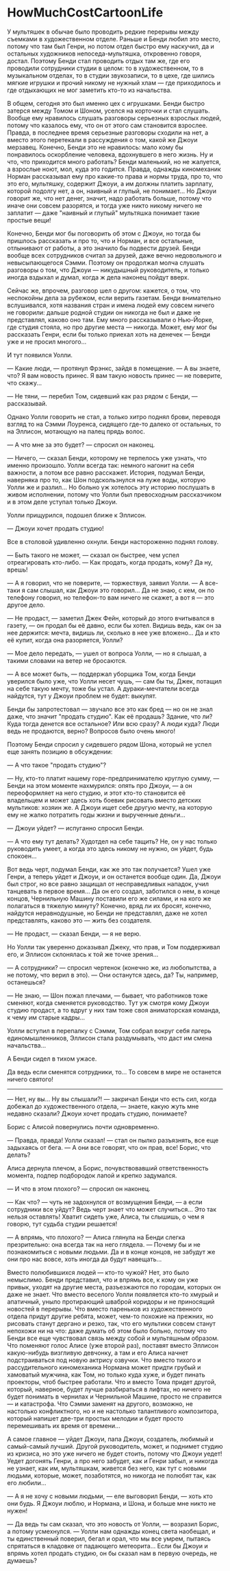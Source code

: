 # HowMuchCostCartoonLife

У мультяшек в обычае было проводить редкие перерывы между съемками в художественном отделе. Раньше и Бенди любил это место, потому что там был Генри, но потом отдел быстро ему наскучил, да и остальных художников непоседа-мультяшка, откровенно говоря, достал. Поэтому Бенди стал проводить отдых там же, где его проводили сотрудники студии в целом: то в художественном, то в музыкальном отделах, то в студии звукозаписи, то в цехе, где шились мягкие игрушки и прочий никому не нужный хлам — где приходилось и где отдыхающих не мог заметить кто-то из начальства.

В общем, сегодня это был именно цех с игрушками. Бенди быстро затерся между Томом и Шоном, уселся на корточки и стал слушать. Вообще ему нравилось слушать разговоры серьезных взрослых людей, потому что казалось ему, что он от этого сам становится взрослее. Правда, в последнее время серьезные разговоры сходили на нет, а вместо этого перетекали в рассуждения о том, какой же Джоуи мерзавец. Конечно, Бенди это не нравилось: мало кому бы понравилось оскорбление человека, вдохнувшего в него жизнь. Ну и что, что приходится много работать? Бенди маленький, но не жалуется, а взрослые ноют, мол, куда это годится. Правда, однажды киномеханик Норман рассказывал ему про какие-то права и нормы труда, про то, что это его, мультяшку, содержит Джоуи, а им должны платить зарплату, которой подолгу нет, а он, наивный и глупый, не понимает... Но Джоуи говорит же, что нет денег, значит, надо работать больше, потому что иначе они совсем разорятся, и тогда уже никто никому ничего не заплатит — даже "наивный и глупый" мультяшка понимает такие простые вещи!

Конечно, Бенди мог бы поговорить об этом с Джоуи, но тогда бы пришлось рассказать и про то, что и Норман, и все остальные, отлынивают от работы, а это значило бы подвести друзей. Бенди вообще всех сотрудников считал за друзей, даже вечно недовольного и невысыпающегося Сэмми. Поэтому он продолжал молча слушать разговоры о том, что Джоуи — никудышный руководитель, и только иногда вздыхал и думал, когда ж дела наконец пойдут вверх.

Сейчас же, впрочем, разговор шел о другом: кажется, о том, что неспокойны дела за рубежом, если верить газетам. Бенди внимательно вслушивался, хотя названия стран и имена людей ему совсем ничего не говорили: дальше родной студии он никогда не был и даже не представлял, каково оно там. Ему много рассказывали о Нью-Йорке, где студия стояла, но про другие места — никогда. Может, ему мог бы рассказать Генри, если бы только приехал хоть на денечек — Бенди уже и не просил многого...

И тут появился Уолли.

— Какие люди, — протянул Фрэнкс, зайдя в помещение. — А вы знаете, что? Я вам новость принес. Я вам такую новость принес — не поверите, что скажу...

— Не тяни, — перебил Том, сидевший как раз рядом с Бенди, — рассказывай.

Однако Уолли говорить не стал, а только хитро поднял брови, переводя взгляд то на Сэмми Лоуренса, сидящего где-то далеко от остальных, то на Эллисон, мотающую на палец прядь волос.

— А что мне за это будет? — спросил он наконец.

— Ничего, — сказал Бенди, которому не терпелось уже узнать, что именно произошло. Уолли всегда так: немного нагонит на себя важности, а потом все равно расскажет. История, подумал Бенди, наверняка про то, как Шон подскользнулся на луже воды, которую Уолли же и разлил... Но больно уж хотелось эту историю послушать в живом исполнении, потому что Уолли был превосходным рассказчиком и в этом деле уступал только Джоуи.

Уолли прищурился, подошел ближе к Эллисон.

— Джоуи хочет продать студию!

Все в столовой удивленно охнули. Бенди настороженно поднял голову.

— Быть такого не может, — сказал он быстрее, чем успел отреагировать кто-либо. — Как продать, когда продать, кому? Да ну, врешь!

— А я говорил, что не поверите, — торжествуя, заявил Уолли. — А все-таки я сам слышал, как Джоуи это говорил... Да не знаю, с кем, он по телефону говорил, но телефон-то вам ничего не скажет, а вот я — это другое дело.

— Не продаст, — заметил Джек Фейн, который до этого вчитывался в газету, — он продал бы её давно, если бы хотел. Видишь ведь, как он за нее держится: мечта, видишь ли, сколько в нее уже вложено... Да и кто её купит, когда она разоряется, Уолли?

— Мое дело передать, — ушел от вопроса Уолли, — но я слышал, а такими словами на ветер не бросаются.

— А все может быть, — поддержал уборщика Том, когда Бенди уверился было уже, что Уолли несет чушь, — сам бы ты, Джек, потащил на себе такую мечту, тоже бы устал. А дураки-мечтатели всегда найдутся, тут у Джоуи проблем не будет: выкупят.

Бенди бы запротестовал — звучало все это как бред — но он не знал даже, что значит "продать студию". Как её продашь? Здание, что ли? Куда тогда денется все остальное? Или всю сразу? А люди куда? Люди ведь не продаются, верно? Вопросов было очень много!

Поэтому Бенди спросил у сидевшего рядом Шона, который не успел еще занять позицию в обсуждении:

— А что такое "продать студию"?

— Ну, кто-то платит нашему горе-предпринимателю круглую сумму, — Бенди на этом моменте нахмурился: опять про Джоуи, — а он переоформляет на него студию, и этот кто-то становится её владельцем и может здесь хоть боевик рисовать вместо детских мультиков: хозяин же. А Джоуи ищет себе другую мечту, на которую ему не жалко потратить годы жизни и вырученные деньги...

— Джоуи уйдет? — испуганно спросил Бенди.

— А что ему тут делать? Худотдел на себе тащить? Не, он у нас только руководить умеет, а когда это здесь никому не нужно, он уйдет, будь спокоен...

Вот ведь черт, подумал Бенди, как же это так получается? Ушел уже Генри, а теперь уйдет и Джоуи, и он останется вообще один. Да, Джоуи был строг, но все равно защищал от несправедливых нападок, учил танцевать в первое время... Да он его создал, заботился о нем, в конце концов, Чернильную Машину поставили его же силами, и на кого же полагаться в тяжелую минуту? Конечно, вряд ли их бросят, конечно, найдутся неравнодушные, но Бенди не представлял, даже не хотел представлять, каково это — жить без создателя.

— Не продаст, — сказал Бенди, — я не верю.

Но Уолли так уверенно доказывал Джеку, что прав, и Том поддерживал его, и Эллисон склонялась к той же точке зрения...

— А сотрудники? — спросил чертенок (конечно же, из любопытства, а не потому, что верил в это). — Они останутся здесь, да? Ты, например, останешься?

— Не знаю, — Шон пожал плечами, — бывает, что работников тоже сменяют, когда сменяется руководство. Тут уж смотря кому Джоуи студию продаст, а то вдруг у них там тоже своя аниматорская команда, к чему им старые кадры...

Уолли вступил в перепалку с Сэмми, Том собрал вокруг себя лагерь единомышленников, Эллисон стала раздумывать, что даст им смена начальства...

А Бенди сидел в тихом ужасе.

Да ведь если сменятся сотрудники, то... То совсем в мире не останется ничего святого!

***

— Нет, ну вы... Ну вы слышали?! — закричал Бенди что есть сил, когда добежал до художественного отдела, — знаете, какую жуть мне недавно сказали? Джоуи хочет продать студию, понимаете?

Борис с Алисой повернулись почти одновременно.

— Правда, правда! Уолли сказал! — стал он пылко разъязнять, все еще задыхаясь от бега. — А они все говорят, что он прав, все! Борис, что делать?

Алиса дернула плечом, а Борис, почувствовавший ответственность момента, подпер подбородок лапой и крепко задумался.

— И что в этом плохого? — спросил он наконец.

— Как что? — чуть не задохнулся от возмущения Бенди, — а если сотрудники все уйдут? Ведь черт знает что может случиться... Это так нельзя оставлять! Хватит сидеть уже, Алиса, ты слышишь, о чем я говорю, тут судьба студии решается!

— А впрямь, что плохого? — Алиса глянула на Бенди слегка презрительно: она всегда так на него глядела. — Почему бы и не познакомиться с новыми людьми. Да и в конце концов, не забудут же они про нас вовсе, хоть иногда да будут навещать...

Вместо полюбившихся людей — кто-то чужой? Нет, это было немыслимо. Бенди представил, что и впрямь все, к кому он уже привык, уходят на другие места, разъезжаются по городам, которых он даже не знает. Что вместо веселого Уолли появляется кто-то хмурый и апатичный, уныло протирающий шваброй коридоры и не приносящий новостей в перерывы. Что вместо пареньков из художественного отдела придут другие ребята, может, чем-то похожие на прежних, но рисовать станут дергано и резко, так, что его мультики совсем станут непохожи ни на что: даже думать об этом было больно, потому что Бенди все еще чувствовал связь между собой и мультяшным образом. Что поменяют голос Алисе (уже второй раз), поставят вместо Эллисон какую-нибудь визгливую девчонку, а там и его Алиса начнет подстраиваться под новую актрису озвучки. Что вместо тихого и рассудительного киномеханика Нормана может придти грубый и хамоватый мужчина, как Том, но только куда хуже, и будет пинать проекторы, чтоб быстрее работали. Что и вместо Тома придет другой, который, наверное, будет лучше разбираться в лифтах, но ничего не будет понимать в чернилах и Чернильной Машине, просто не справится — и катастрофа. Что Сэмми заменят на другого, возможно, не настолько конфликтного, но и не настолько талантливого композитора, который напишет две-три простых мелодии и будет просто перемешивать их время от времени...

А самое главное — уйдет Джоуи, папа Джоуи, создатель, любимый и самый-самый лучший. Другой руководитель, может, и поднимет студию из кризиса, но это уже ничего не будет стоить, потому что Джоуи уедет! Уедет догонять Генри, а про него забудет, как и Генри забыл, и никогда не узнает, как им, мультяшкам, живется без него, как тут с новыми людьми, которые, может, позаботятся, но никогда не полюбят так, как его любили...

— А я не хочу с новыми людьми, — еле выговорил Бенди, — хоть кто они будь. Я Джоуи люблю, и Нормана, и Шона, и больше мне никто не нужен!

— Да ведь ты сам сказал, что это новость от Уолли, — возразил Борис, а потому усмехнулся. — Уолли нам однажды конец света наобещал, и ты единственный поверил, бегал и орал, что мы все умрем, пытаясь спрятаться в кладовке от падающего метеорита... Если бы Джоуи и впрямь хотел продать студию, он бы сказал нам в первую очередь, не думаешь?
